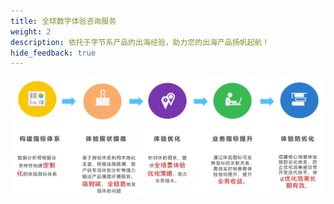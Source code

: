 ```yaml
---
title: 全球数字体验咨询服务
weight: 2
description: 依托于字节系产品的出海经验，助力您的出海产品扬帆起航！
hide_feedback: true
---
```


![](/image/DEM_consultation.png)

